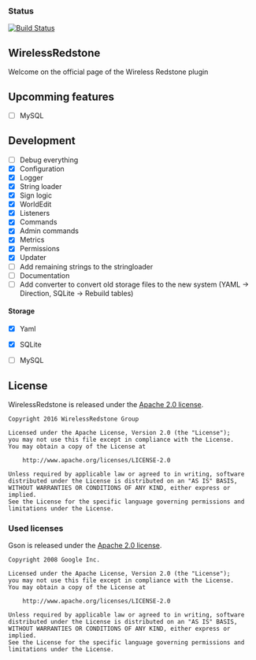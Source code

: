 ### Status
[![Build Status](https://travis-ci.org/Bart-0110/WirelessRedstone.svg?branch=master)](https://travis-ci.org/Bart-0110/WirelessRedstone)

## WirelessRedstone
Welcome on the official page of the Wireless Redstone plugin

## Upcomming features

- [ ] MySQL

## Development

- [ ] Debug everything
- [x] Configuration
- [x] Logger
- [x] String loader
- [x] Sign logic
- [x] WorldEdit
- [x] Listeners
- [x] Commands
- [x] Admin commands
- [x] Metrics
- [x] Permissions
- [x] Updater
- [ ] Add remaining strings to the stringloader
- [ ] Documentation
- [ ] Add converter to convert old storage files to the new system (YAML -> Direction, SQLite -> Rebuild tables)

#### Storage
- [x] Yaml
- [X] SQLite
- [ ] MySQL


## License

WirelessRedstone is released under the [Apache 2.0 license](LICENSE).

```
Copyright 2016 WirelessRedstone Group

Licensed under the Apache License, Version 2.0 (the "License");
you may not use this file except in compliance with the License.
You may obtain a copy of the License at

    http://www.apache.org/licenses/LICENSE-2.0

Unless required by applicable law or agreed to in writing, software
distributed under the License is distributed on an "AS IS" BASIS,
WITHOUT WARRANTIES OR CONDITIONS OF ANY KIND, either express or implied.
See the License for the specific language governing permissions and
limitations under the License.
```

### Used licenses

Gson is released under the [Apache 2.0 license](LICENSE).

```
Copyright 2008 Google Inc.

Licensed under the Apache License, Version 2.0 (the "License");
you may not use this file except in compliance with the License.
You may obtain a copy of the License at

    http://www.apache.org/licenses/LICENSE-2.0

Unless required by applicable law or agreed to in writing, software
distributed under the License is distributed on an "AS IS" BASIS,
WITHOUT WARRANTIES OR CONDITIONS OF ANY KIND, either express or implied.
See the License for the specific language governing permissions and
limitations under the License.
```